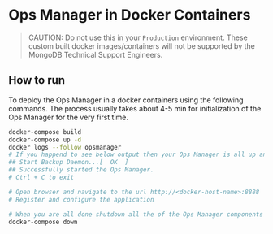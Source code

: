 # Ops Manager in Docker Containers

> CAUTION: Do not use this in your `Production` environment. These custom built docker images/containers will not be supported by the MongoDB Technical Support Engineers.

## How to run

To deploy the Ops Manager in a docker containers using the following commands. The process usually takes about 4-5 min for initialization of the Ops Manager for the very first time.

```bash
docker-compose build
docker-compose up -d
docker logs --follow opsmanager
# If you happend to see below output then your Ops Manager is all up and running
## Start Backup Daemon...[  OK  ]
## Successfully started the Ops Manager.
# Ctrl + C to exit

# Open browser and navigate to the url http://<docker-host-name>:8888
# Register and configure the application

# When you are all done shutdown all the of the Ops Manager components
docker-compose down
```
